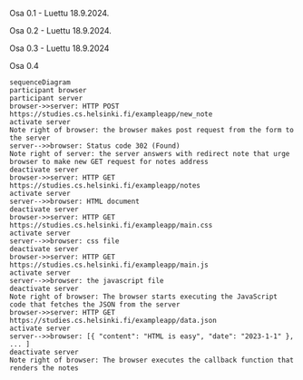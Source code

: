 Osa 0.1 - Luettu 18.9.2024.

Osa 0.2 - Luettu 18.9.2024.

Osa 0.3 - Luettu 18.9.2024

Osa 0.4 
    
    sequenceDiagram
    participant browser
    participant server
    browser->>server: HTTP POST https://studies.cs.helsinki.fi/exampleapp/new_note
    activate server
    Note right of browser: the browser makes post request from the form to the server
    server-->>browser: Status code 302 (Found)
    Note right of server: the server answers with redirect note that urge browser to make new GET request for notes address
    deactivate server
    browser->>server: HTTP GET https://studies.cs.helsinki.fi/exampleapp/notes
    activate server
    server-->>browser: HTML document
    deactivate server
    browser->>server: HTTP GET https://studies.cs.helsinki.fi/exampleapp/main.css
    activate server
    server-->>browser: css file
    deactivate server
    browser->>server: HTTP GET https://studies.cs.helsinki.fi/exampleapp/main.js
    activate server
    server-->>browser: the javascript file 
    deactivate server
    Note right of browser: The browser starts executing the JavaScript code that fetches the JSON from the server
    browser->>server: HTTP GET https://studies.cs.helsinki.fi/exampleapp/data.json
    activate server
    server-->>browser: [{ "content": "HTML is easy", "date": "2023-1-1" }, ... ]
    deactivate server
    Note right of browser: The browser executes the callback function that renders the notes


